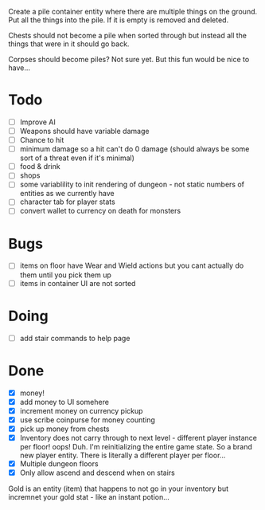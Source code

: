 Create a pile container entity where there are multiple things on the ground. Put all the things into the pile. If it is empty is removed and deleted.

Chests should not become a pile when sorted through but instead all the things that were in it should go back.

Corpses should become piles? Not sure yet. But this fun would be nice to have...

# Todo

- [ ] Improve AI
- [ ] Weapons should have variable damage
- [ ] Chance to hit
- [ ] minimum damage so a hit can't do 0 damage (should always be some sort of a threat even if it's minimal)
- [ ] food & drink
- [ ] shops
- [ ] some variablility to init rendering of dungeon - not static numbers of entities as we currently have
- [ ] character tab for player stats
- [ ] convert wallet to currency on death for monsters

# Bugs

- [ ] items on floor have Wear and Wield actions but you cant actually do them until you pick them up
- [ ] items in container UI are not sorted

# Doing

- [ ] add stair commands to help page

# Done

- [x] money!
- [x] add money to UI somehere
- [x] increment money on currency pickup
- [x] use scribe coinpurse for money counting
- [x] pick up money from chests
- [x] Inventory does not carry through to next level - different player instance per floor! oops! Duh. I'm reinitializing the entire game state. So a brand new player entity. There is literally a different player per floor...
- [x] Multiple dungeon floors
- [x] Only allow ascend and descend when on stairs

Gold is an entity (item) that happens to not go in your inventory but incremnet your gold stat - like an instant potion...
